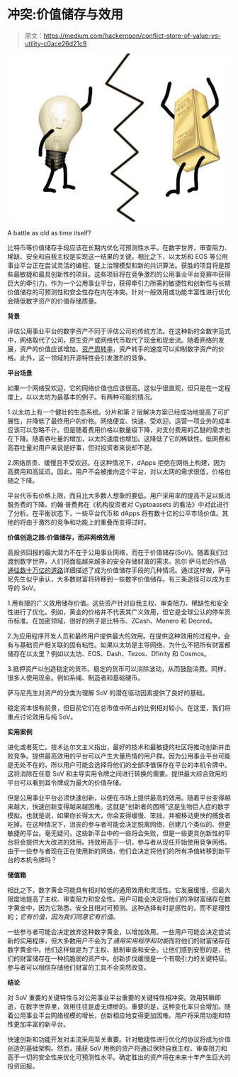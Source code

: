 # 冲突:价值储存与效用

> 原文：<https://medium.com/hackernoon/conflict-store-of-value-vs-utility-c0ace26d21c9>

![](img/1e6dbbe55a4406c78a09cc945fd79a5b.png)

A battle as old as time itself?

比特币等价值储存手段应该在长期内优化可预测性水平。在数字世界，审查阻力、稀缺、安全和自我主权是实现这一结果的关键。相比之下，以太坊和 EOS 等公用事业平台正在尝试灵活的编程、链上治理模型和新的共识算法。获胜的项目将是那些最敏捷和最具创新性的项目。这些项目将在竞争激烈的公用事业平台竞赛中获得巨大的牵引力。作为一个公用事业平台，获得牵引力所需的敏捷性和创新性与长期价值储存的可预测性和安全性存在内在冲突。针对一般效用或功能丰富性进行优化会降低数字资产的价值存储质量。

**背景**

评估公用事业平台的数字资产不同于评估公司的传统方法。在这种新的全数字范式中，网络取代了公司，原生资产或网络代币取代了现金和现金流。随着网络的发展，资产的价值应该增加。[资产周转率](https://www.coindesk.com/blockchain-token-velocity-problem/)，资产转手的速度可以抑制数字资产的价格。此外，这一领域的开源特性会引发激烈的竞争。

**平台场景**

如果一个网络受欢迎，它的网络价值也应该很高。这似乎很直观，但只是在一定程度上。以以太坊为最基本的例子。有两种可能的情况。

1.以太坊上有一个健壮的生态系统。分片和第 2 层解决方案已经成功地提高了可扩展性，并降低了最终用户的价格。网络便宜、快速、受欢迎。运营一项业务的成本应该可以忽略不计。但是随着费用价格以数量级下降，对支付费用的乙醚的需求也在下降。随着吞吐量的增加，以太的速度也增加。这降低了它的稀缺性。低网费和高吞吐量对用户来说是好事，但对投资者来说却不是。

2.网络昂贵、缓慢且不受欢迎。在这种情况下，dApps 拒绝在网络上构建，因为高费用和高延迟。因此，用户不会被推向这个平台，对以太网的需求很低，价格也随之下降。

平台代币有价格上限，而且比大多数人想象的要低。用户采用率的提高不足以抵消服务费的下降。约翰·普费弗在《机构投资者对 Cyptoassets 的看法》中对此进行了分析。在平衡状态下，一些平台代币和 dApps 将有数十亿的公平市场价值。其他的将由于激烈的竞争和功能上的重叠而变得过时。

**价值创造之路:价值储存，而非网络效用**

高投资回报的最大潜力不在于公用事业网络，而在于价值储存(SoV)。随着我们过渡到数字世界，人们将面临越来越多的安全存储财富的需求。凯尔·萨马尼的作品[通往数十万亿的道路](https://multicoin.capital/2018/03/15/paths-to-tens-of-trillions/)详细描述了成为价值储存手段的几种情况。通过这样做，萨马尼先生似乎承认，大多数财富将转移到一些数字价值储存。有三条途径可以成为主导的 SoV。

1.用有限的广义效用储存价值。这些资产针对自我主权、审查阻力、稀缺性和安全性进行了优化。例如，黄金的价格并不代表其广义效用，但它是全球公认的停车货币标准。在加密领域，很好的例子是比特币、ZCash、Monero 和 Decred。

2.为应用程序开发人员和最终用户提供最大的效用。在提供这种效用的过程中，会有与基础资产相关联的固有粘性。如果以太坊是主导网络，为什么不把所有财富都储存在以太里？例如以太坊、EOS、Dash、Tezos、Dfinity 和 Cosmos。

3.抵押资产以创造稳定的货币。稳定的货币可以消除波动，从而鼓励消费。同样，很多人使用现金。例如系绳、制造者和基础硬币。

萨马尼先生对资产的分类为理解 SoV 的潜在驱动因素提供了良好的基础。

稳定资本很有前景，但目前它们在总市值中所占的比例相对较小。在这里，我们将重点讨论效用与纯 SoV。

**实用案例**

进化或者死亡。技术达尔文主义指出，最好的技术和最敏捷的社区将推动创新并击败竞争。提供最高效用的平台可以产生大量热情的用户群。因为公用事业平台可能是无处不在的，所以用户可能会选择将他们的全部净值保存在平台的本机令牌中。这将消除在任意 SoV 和主导实用令牌之间进行转换的需要。提供最大综合效用的平台可以看到其令牌成为最大的价值存储。

但是公用事业平台必须快速创新，以便在市场上提供最高的效用。随着平台变得越来越大，快速创新变得越来越困难。这就是“创新者的困境”这是生物巨人症的数字模拟。也就是说，如果你长得太大，你会变得缓慢、笨拙，并被移动更快的捕食者吃掉。在这种情况下，沮丧的参与者可能会决定脱离网络，创建几个类似的、但更敏捷的平台。毫无疑问，这些新平台中的一些将会失败，但是一些更具创新性的平台将会提供大大改进的效用。持效用高于一切，参与者从现任开始使用竞争网络。由于一些参与者现在正在使用新的网络，他们会决定将他们的所有净值转移到新平台的本机令牌吗？

**储值箱**

相比之下，数字黄金可能具有相对较低的通用效用和灵活性。它发展缓慢，但最大限度地提高了主权、审查阻力和安全性。用户可能会决定将他们的净财富储存在数字黄金中，因为它熟悉、安全且相对可预测。这种选择有时是感性的，而不是理性的；*它有价值，因为我们同意它有价值。*

一些参与者可能会决定放弃这种数字黄金，以增加效用。一些用户可能会决定尝试新的实用程序，但大多数用户不会为了*通用实用程序和功能*而将他们的财富储存在数字黄金中。他们这样做是为了主权、抵制审查和安全。让他们感到安慰的是，他们的财富储存在一种抗脆弱的资产中。创新步伐缓慢是一个有吸引力的关键特征。参与者可以相信存储他们财富的工具不会突然改变。

**结论**

对 SoV 重要的关键特性与对公用事业平台重要的关键特性相冲突。效用转瞬即逝，在数字世界里，效用往往是虚无缥缈的。重要的是，这种变化率只会增加。随着公用事业平台网络规模的增长，创新相应地变得更加困难。用户将采用功能和特性更加丰富的新平台。

快速创新和功能开发对主流采用至关重要。针对敏捷性进行优化的协议将成为价值创造的基础架构。然而，捕获 SoV 用例的资产将通过保持自我主权、审查阻力和高于一切的安全性来优化可预测性水平。确定胜出的资产将在未来十年产生巨大的投资回报。